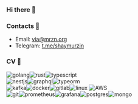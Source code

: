 ### Hi there 👋

### Contacts 💬
- Email: via@mrzn.org
- Telegram: [t.me/shaymurzin](https://t.me/shaymurzin)

### CV :eyes:
![golang](https://img.shields.io/badge/go-%2300ADD8.svg?&style=for-the-badge&logo=go&logoColor=white)![rust](https://img.shields.io/badge/rust-dea584.svg?&style=for-the-badge&logo=rust&logoColor=white)![typescript](https://img.shields.io/badge/TypeScript-3178c6.svg?&style=for-the-badge&logo=TypeScript&logoColor=white)  
![nestjs](https://img.shields.io/badge/nestjs-e0234e.svg?&style=for-the-badge&logo=nestjs&logoColor=white)![graphql](https://img.shields.io/badge/graphql-e632ad.svg?&style=for-the-badge&logo=GraphQL&logoColor=white)![typeorm](https://img.shields.io/badge/typeorm-fe0902.svg?&style=for-the-badge&logo=TypeORM&logoColor=white)  
![kafka](https://img.shields.io/badge/kafka%20-%23000000.svg?&style=for-the-badge&logo=apache%20kafka&logoColor=white)![docker](https://img.shields.io/badge/docker-%232496ED.svg?&style=for-the-badge&logo=docker&logoColor=white)![gitlab](https://img.shields.io/badge/GitLab-F0F0F0.svg?&style=for-the-badge&logo=gitlab&logoColor=white)![linux](https://img.shields.io/badge/Linux-fff.svg?&style=for-the-badge&logo=linux&logoColor=black) ![AWS](https://img.shields.io/badge/AWS-232f3e.svg?&style=for-the-badge&logo=amazon&logoColor=white)  
![git](https://img.shields.io/badge/git%20-%23F05033.svg?&style=for-the-badge&logo=git&logoColor=white)![prometheus](https://img.shields.io/badge/prometheus%20-%23E6522C.svg?&style=for-the-badge&logo=prometheus&logoColor=white)![grafana](https://img.shields.io/badge/grafana-f0f0f0.svg?&style=for-the-badge&logo=grafana)![postgres](https://img.shields.io/badge/postgres-%23316192.svg?&style=for-the-badge&logo=postgresql&logoColor=white)![mongo](https://img.shields.io/badge/mongo-fff.svg?&style=for-the-badge&logo=mongodb)  
